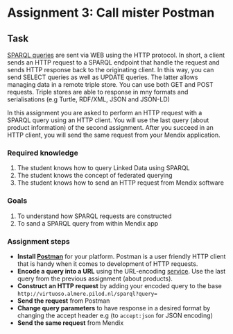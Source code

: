 # Assignment 3: Call mister Postman

## Task

[SPARQL queries](https://www.w3.org/TR/2013/REC-sparql11-protocol-20130321/) are sent via WEB using the HTTP protocol.
In short, a client sends an HTTP request to a SPARQL endpoint that handle the request and sends HTTP response back to the originating client.
In this way, you can send SELECT queries as well as UPDATE queries.
The latter allows managing data in a remote triple store. You can use both GET and POST requests.
Triple stores are able to response in mny formats and serialisations (e.g Turtle, RDF/XML, JSON and JSON-LD)

In this assignment you are asked to perform an HTTP request with a SPARQL query using an HTTP client.
You will use the last query (about product information) of the second assignment.
After you succeed in an HTTP client, you will send the same request from your Mendix application.

### Required knowledge

 1. The student knows how to query Linked Data using SPARQL
 2. The student knows the concept of federated querying
 3. The student knows how to send an HTTP request from Mendix software

### Goals

 1. To understand how SPARQL requests are constructed  
 2. To sand a SPARQL query from within Mendix app

### Assignment steps

* **Install [Postman](https://www.getpostman.com/apps)** for your platform. Postman is a user friendly HTTP client that is handy when it comes to development of HTTP requests.
* **Encode a query into a URL** using the URL-encoding [service](https://meyerweb.com/eric/tools/dencoder/). Use the last query from the previous assignment (about products).
* **Construct an HTTP request** by adding your encoded query to the base `http://virtuoso.almere.pilod.nl/sparql?query=`
* **Send the request** from Postman
* **Change query parameters** to have response in a desired format by changing the accept header e.g (to `accept:json` for JSON encoding)
* **Send the same request** from Mendix
